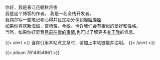 你好，我是春江花朝秋月夜</br>我是这个博客的作者。
我是一名全栈开发者。</br>我偶尔写一些笔记和心得并且定期分享到[哔哩哔哩](https://space.bilibili.com/159283119?spm_id_from=333.1007.0.0)</br>
如果你喜欢新海诚，宫崎骏，今敏，也许我们会有相似的爱好和性格。</br>
当然，如果你好奇我[目前在做的事情](https://todreamr.github.io/tasks/),也可以了解更多[关于我](https://todreamr.github.io/info/)的信息。

{{< alert >}}
当你引用本站点文章时，请加上本站链接并注明。
{{< /alert >}}

{{< album 7614854861 >}}
